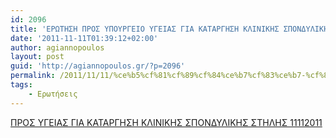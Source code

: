 ```yaml
---
id: 2096
title: 'ΕΡΩΤΗΣΗ ΠΡΟΣ ΥΠΟΥΡΓΕΙΟ ΥΓΕΙΑΣ ΓΙΑ ΚΑΤΑΡΓΗΣΗ ΚΛΙΝΙΚΗΣ ΣΠΟΝΔΥΛΙΚΗΣ ΣΤΗΛΗΣ 11-11-2011'
date: '2011-11-11T01:39:12+02:00'
author: agiannopoulos
layout: post
guid: 'http://agiannopoulos.gr/?p=2096'
permalink: /2011/11/11/%ce%b5%cf%81%cf%89%cf%84%ce%b7%cf%83%ce%b7-%cf%80%cf%81%ce%bf%cf%83-%cf%85%cf%80%ce%bf%cf%85%cf%81%ce%b3%ce%b5%ce%b9%ce%bf-%cf%85%ce%b3%ce%b5%ce%b9%ce%b1%cf%83-%ce%b3%ce%b9%ce%b1-%ce%ba%ce%b1%cf%84/
tags:
    - Ερωτήσεις
---
```


[ΠΡΟΣ ΥΓΕΙΑΣ ΓΙΑ ΚΑΤΑΡΓΗΣΗ ΚΛΙΝΙΚΗΣ ΣΠΟΝΔΥΛΙΚΗΣ ΣΤΗΛΗΣ 11112011](/wp-content/uploads/2012/04/cf80cf81cebfcf83-cf85ceb3ceb5ceb9ceb1cf83-ceb3ceb9ceb1-cebaceb1cf84ceb1cf81ceb3ceb7cf83ceb7-cebacebbceb9cebdceb9cebaceb7cf83-cf83cf80.doc)